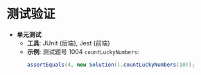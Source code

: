 # 测试验证

- **单元测试**:
    - **工具**: JUnit (后端), Jest (前端)
    - **示例**: 测试题号 1004 `countLuckyNumbers`:
      ```java
      assertEquals(4, new Solution().countLuckyNumbers(10));